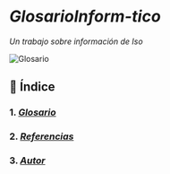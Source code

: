 # ***GlosarioInform-tico***
_Un trabajo sobre información de Iso_

![Glosario](https://github.com/user-attachments/assets/a417fd00-56be-4dc9-bfab-ff018032998d)

## 📑 Índice

### 1. _[Glosario](Glosario.md)_
### 2. _[Referencias](Referencias.md)_
### 3. _[Autor](Autor.md)_
